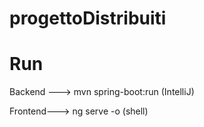 # progettoDistribuiti

# Run

Backend ---> mvn spring-boot:run (IntelliJ) 

Frontend---> ng serve -o (shell)

